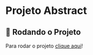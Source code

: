 # Projeto Abstract
## 🔗 Rodando o Projeto
Para rodar o projeto <a href="https://rafael-vas.github.io/projeto-abstract/" target="_blank">clique aqui</a>!
